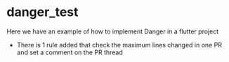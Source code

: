 # danger_test

Here we have an example of how to implement Danger in a flutter project

- There is 1 rule added that check the maximum lines changed in one PR and set a comment on the PR thread
